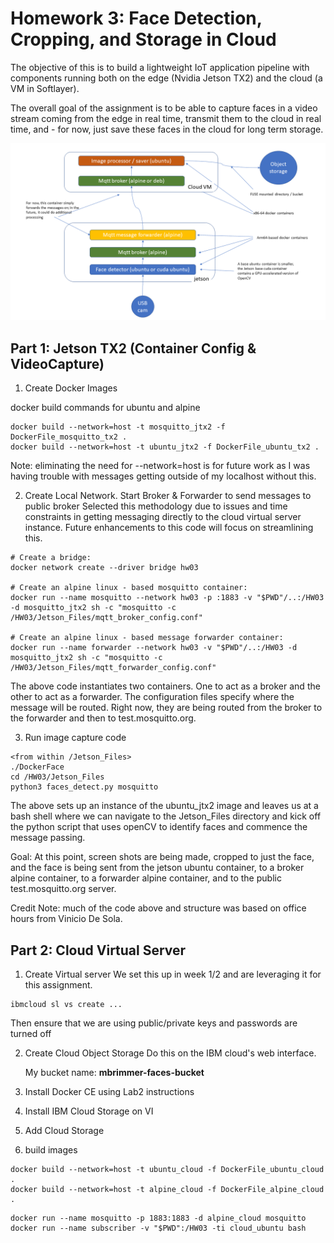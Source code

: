 # Homework 3: Face Detection, Cropping, and Storage in Cloud
The objective of this is to build a lightweight IoT application pipeline with components running both on the edge (Nvidia Jetson TX2) and the cloud (a VM in Softlayer).

The overall goal of the assignment is to be able to capture faces in a video stream coming from the edge in real time, transmit them to the cloud in real time, and - for now, just save these faces in the cloud for long term storage.

![Structure](https://raw.githubusercontent.com/mbrimmer/w251/master/hw3/StructureHW03.png)

## Part 1: Jetson TX2 (Container Config & VideoCapture)
1. Create Docker Images

docker build commands for ubuntu and alpine
```
docker build --network=host -t mosquitto_jtx2 -f DockerFile_mosquitto_tx2 .
docker build --network=host -t ubuntu_jtx2 -f DockerFile_ubuntu_tx2 .
```
Note: eliminating the need for --network=host is for future work as I was having trouble with messages getting outside of my localhost without this.

2. Create Local Network. Start Broker & Forwarder to send messages to public broker
Selected this methodology due to issues and time constraints in getting messaging directly to the cloud virtual server instance. Future enhancements to this code will focus on streamlining this.

```
# Create a bridge:
docker network create --driver bridge hw03

# Create an alpine linux - based mosquitto container:
docker run --name mosquitto --network hw03 -p :1883 -v "$PWD"/..:/HW03 -d mosquitto_jtx2 sh -c "mosquitto -c /HW03/Jetson_Files/mqtt_broker_config.conf"

# Create an alpine linux - based message forwarder container:
docker run --name forwarder --network hw03 -v "$PWD"/..:/HW03 -d mosquitto_jtx2 sh -c "mosquitto -c /HW03/Jetson_Files/mqtt_forwarder_config.conf"
```
The above code instantiates two containers. One to act as a broker and the other to act as a forwarder. The configuration files specify where the message will be routed. Right now, they are being routed from the broker to the forwarder and then to test.mosquitto.org.

3. Run image capture code
```
<from within /Jetson_Files>
./DockerFace
cd /HW03/Jetson_Files
python3 faces_detect.py mosquitto
```
The above sets up an instance of the ubuntu_jtx2 image and leaves us at a bash shell where we can navigate to the Jetson_Files directory and kick off the python script that uses openCV to identify faces and commence the message passing.

Goal: At this point, screen shots are being made, cropped to just the face, and the face is being sent from the jetson ubuntu container, to a broker alpine container, to a forwarder alpine container, and to the public test.mosquitto.org server.

Credit Note: much of the code above and structure was based on office hours from Vinicio De Sola.

## Part 2: Cloud Virtual Server
1. Create Virtual server
We set this up in week 1/2 and are leveraging it for this assignment.
```
ibmcloud sl vs create ...
```
Then ensure that we are using public/private keys and passwords are turned off

2. Create Cloud Object Storage
Do this on the IBM cloud's web interface. <p>
My bucket name: **mbrimmer-faces-bucket**

3. Install Docker CE using Lab2 instructions

4. Install IBM Cloud Storage on VI
5. Add Cloud Storage
6. build images
```
docker build --network=host -t ubuntu_cloud -f DockerFile_ubuntu_cloud .
docker build --network=host -t alpine_cloud -f DockerFile_alpine_cloud .
```

```
docker run --name mosquitto -p 1883:1883 -d alpine_cloud mosquitto
docker run --name subscriber -v "$PWD":/HW03 -ti cloud_ubuntu bash

